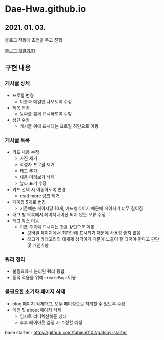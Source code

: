# Dae-Hwa.github.io

## 2021. 01. 03.

블로그 작동에 초점을 두고 진행.

[블로그 개발기#1](https://dae-hwa.github.io/blog/2021-01-11--%EB%B8%94%EB%A1%9C%EA%B7%B8-%EA%B0%9C%EB%B0%9C%EA%B8%B0-1/)

## 구현 내용

### 게시글 상세
- 프로필 변경
    - 이름과 메일만 나오도록 수정
- 제목 변경
    - 날짜를 함께 표시하도록 수정
- 상단 수정
    - 게시글 위에 표시되는 프로필 하단으로 이동

### 게시글 목록
- 카드 내용 수정
    - 사진 제거
    - 작성자 프로필 제거
    - 태그 추가
    - 내용 미리보기 삭제
    - 날짜 표기 수정
- 카드 선택 시 이동하도록 변경
    - read more 링크 제거
- 페이징 5개로 변경
    - 기존에는 페이지당 10개, 카드형식이기 때문에 페이지가 너무 길어짐
- 태그 별 목록에서 페이지네이션 되지 않는 오류 수정
-  태그 박스 이동
    - 기존 우측에 표시되는 것을 상단으로 이동
        - 모바일 페이지에서 최하단에 표시되기 때문에 사용성 좋지 않음
        - 태그가 카테고리의 대체제 성격이기 때문에 노출이 잘 되어야 한다고 판단 및 개인취향

### 쿼리 정리
- 불필요하게 분리된 쿼리 통합
- 동적 적용을 위해 `createPage` 이용

### 불필요한 초기화 페이지 삭제
- blog 페이지 삭제하고, 모두 페이징으로 처리할 수 있도록 수정
- 메인 및 about 페이지 삭제
    - 임시로 리디렉션해둔 상태
    - 추후 레이아웃 결정 시 수정할 예정


base starter : https://github.com/fabien0102/gatsby-starter

